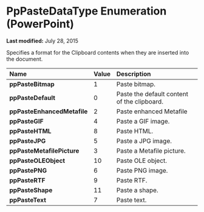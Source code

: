 
# PpPasteDataType Enumeration (PowerPoint)

 **Last modified:** July 28, 2015

Specifies a format for the Clipboard contents when they are inserted into the document.


|**Name**|**Value**|**Description**|
|:-----|:-----|:-----|
| **ppPasteBitmap**|1|Paste bitmap.|
| **ppPasteDefault**|0|Paste the default content of the clipboard.|
| **ppPasteEnhancedMetafile**|2|Paste enhanced Metafile|
| **ppPasteGIF**|4|Paste a GIF image.|
| **ppPasteHTML**|8|Paste HTML.|
| **ppPasteJPG**|5|Paste a JPG image.|
| **ppPasteMetafilePicture**|3|Paste a Metafile picture.|
| **ppPasteOLEObject**|10|Paste OLE object.|
| **ppPastePNG**|6|Paste PNG image.|
| **ppPasteRTF**|9|Paste RTF.|
| **ppPasteShape**|11|Paste a shape.|
| **ppPasteText**|7|Paste text.|
